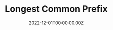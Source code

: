 ---
layout: layouts/dojos.njk
title: Longest Common Prefix
level: "Easy"
language: javascript
link_to_problem: https://leetcode.com/problems/roman-to-integer/description/
link_to_solution: 
date: 2022-12-01T00:00:00.00Z
site: leetcode
tags: 
  - String
  - Trie
---